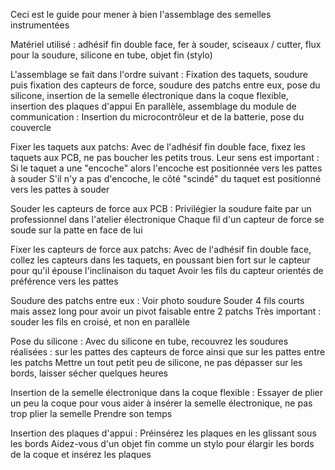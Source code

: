 Ceci est le guide pour mener à bien l'assemblage des semelles instrumentées

Matériel utilisé : adhésif fin double face, fer à souder, sciseaux / cutter, flux pour la soudure, silicone en tube, objet fin (stylo)

L'assemblage se fait dans l'ordre suivant : Fixation des taquets, soudure puis fixation des capteurs de force, soudure des patchs entre eux, pose du silicone, insertion de la semelle électronique dans la coque flexible, insertion des plaques d'appui
En parallèle, assemblage du module de communication : Insertion du microcontrôleur et de la batterie, pose du couvercle



Fixer les taquets aux patchs:
    Avec de l'adhésif fin double face, fixez les taquets aux PCB, ne pas boucher les petits trous.
    Leur sens est important : Si le taquet a une "encoche" alors l'encoche est positionnée vers les pattes à souder
    S'il n'y a pas d'encoche, le côté "scindé" du taquet est positionné vers les pattes à souder

Souder les capteurs de force aux PCB :
    Privilégier la soudure faite par un professionnel dans l'atelier électronique
    Chaque fil d'un capteur de force se soude sur la patte en face de lui

Fixer les capteurs de force aux patchs:
    Avec de l'adhésif fin double face, collez les capteurs dans les taquets, en poussant bien fort sur le capteur pour qu'il épouse l'inclinaison du taquet
    Avoir les fils du capteur orientés de préférence vers les pattes

Soudure des patchs entre eux :
    Voir photo soudure
    Souder 4 fils courts mais assez long pour avoir un pivot faisable entre 2 patchs
    Très important : souder les fils en croisé, et non en parallèle

Pose du silicone :
    Avec du silicone en tube, recouvrez les soudures réalisées : sur les pattes des capteurs de force ainsi que sur les pattes entre les patchs
    Mettre un tout petit peu de silicone, ne pas dépasser sur les bords, laisser sécher quelques heures

Insertion de la semelle électronique dans la coque flexible :
    Essayer de plier un peu la coque pour vous aider à insérer la semelle électronique, ne pas trop plier la semelle
    Prendre son temps

Insertion des plaques d'appui :
    Préinsérez les plaques en les glissant sous les bords
    Aidez-vous d'un objet fin comme un stylo pour élargir les bords de la coque et insérez les plaques
    
